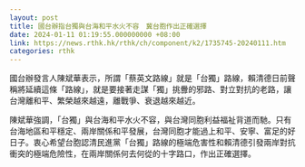 ```yaml
---
layout: post
title: 國台辦指台獨與台海和平水火不容　冀台胞作出正確選擇
date: 2024-01-11 01:19:55.000000000 +08:00
link: https://news.rthk.hk/rthk/ch/component/k2/1735745-20240111.htm
categories: rthk
---
```


國台辦發言人陳斌華表示，所謂「蔡英文路線」就是「台獨」路線，賴清德日前聲稱將延續這條「路線」，就是要接著走謀「獨」挑釁的邪路、對立對抗的老路，讓台灣離和平、繁榮越來越遠，離戰爭、衰退越來越近。

陳斌華強調，「台獨」與台海和平水火不容，與台灣同胞利益福祉背道而馳。只有台海地區和平穩定、兩岸關係和平發展，台灣同胞才能過上和平、安寧、富足的好日子。衷心希望台胞認清民進黨「台獨」路線的極端危害性和賴清德引發兩岸對抗衝突的極端危險性，在兩岸關係何去何從的十字路口，作出正確選擇。
